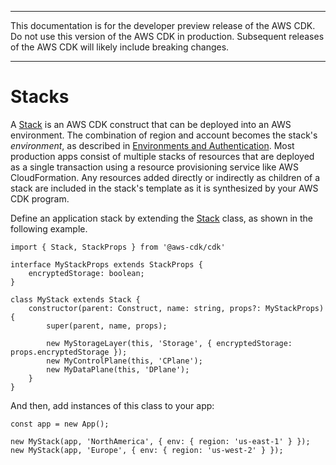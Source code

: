 --------

 This documentation is for the developer preview release of the AWS CDK\. Do not use this version of the AWS CDK in production\. Subsequent releases of the AWS CDK will likely include breaking changes\. 

--------

# Stacks<a name="stacks"></a>

A [Stack](https://awslabs.github.io/aws-cdk/refs/_aws-cdk_cdk.html#@aws-cdk/cdk.Stack) is an AWS CDK construct that can be deployed into an AWS environment\. The combination of region and account becomes the stack's *environment*, as described in [Environments and Authentication](environments.md)\. Most production apps consist of multiple stacks of resources that are deployed as a single transaction using a resource provisioning service like AWS CloudFormation\. Any resources added directly or indirectly as children of a stack are included in the stack's template as it is synthesized by your AWS CDK program\.

Define an application stack by extending the [Stack](https://awslabs.github.io/aws-cdk/refs/_aws-cdk_cdk.html#@aws-cdk/cdk.Stack) class, as shown in the following example\.

```
import { Stack, StackProps } from '@aws-cdk/cdk'

interface MyStackProps extends StackProps {
    encryptedStorage: boolean;
}

class MyStack extends Stack {
    constructor(parent: Construct, name: string, props?: MyStackProps) {
        super(parent, name, props);

        new MyStorageLayer(this, 'Storage', { encryptedStorage: props.encryptedStorage });
        new MyControlPlane(this, 'CPlane');
        new MyDataPlane(this, 'DPlane');
    }
}
```

And then, add instances of this class to your app:

```
const app = new App();

new MyStack(app, 'NorthAmerica', { env: { region: 'us-east-1' } });
new MyStack(app, 'Europe', { env: { region: 'us-west-2' } });
```